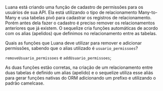 Luana está criando uma função de cadastro de permissões para os usuários de sua API. Ela está utilizando o tipo de relacionamento Many-to-Many e usa tabelas pivô para cadastrar os registros de relacionamento. Porém antes dela fazer o cadastro é preciso remover os relacionamentos anteriores que já existem. O sequelize cria funções automáticas de acordo com os alias (apelidos) que definimos no relacionamento entre as tabelas.

Quais as funções que Luana deve utilizar para remover e adicionar permissões, sabendo que o alias utilizado é `usuario_permissoes`?

`removeUsuario_permissoes` e `addUsuario_permissoes`;

As duas funções estão corretas, na criação de um relacionamento entre duas tabelas é definido um alias (apelido) e o sequelize utiliza esse aliás para gerar funções nativas do ORM adicionando um prefixo e utilizando o padrão camelcase.
